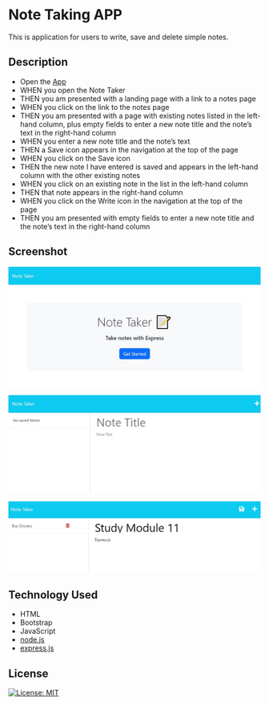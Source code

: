 # Note Taking APP
This is application for users to write, save and delete simple notes.

## Description
- Open the [App](https://stark-plateau-74315-454ff016d3ca.herokuapp.com/)
- WHEN you open the Note Taker
- THEN you am presented with a landing page with a link to a notes page
- WHEN you click on the link to the notes page
- THEN you am presented with a page with existing notes listed in the left-hand column, plus empty fields to enter a new note title and the note’s text in the right-hand column
- WHEN you enter a new note title and the note’s text
- THEN a Save icon appears in the navigation at the top of the page
- WHEN you click on the Save icon
- THEN the new note I have entered is saved and appears in the left-hand column with the other existing notes
- WHEN you click on an existing note in the list in the left-hand column
- THEN that note appears in the right-hand column
- WHEN you click on the Write icon in the navigation at the top of the page
- THEN you am presented with empty fields to enter a new note title and the note’s text in the right-hand column

## Screenshot
![App Screenshot](./images/notesAppHome.jpg)

![App Screenshot](./images/emptyNotes.jpg)

![App Screenshot](./images/notesinput.jpg)

## Technology Used
- HTML
- Bootstrap
- JavaScript
- [node.js](https://nodejs.org/en/download)
- [express.js](https://expressjs.com)

## License
[![License: MIT](https://img.shields.io/badge/License-MIT-yellow.svg)](https://opensource.org/licenses/MIT)
